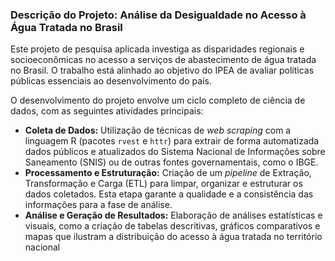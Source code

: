 ### **Descrição do Projeto: Análise da Desigualdade no Acesso à Água Tratada no Brasil**

Este projeto de pesquisa aplicada investiga as disparidades regionais e socioeconômicas no acesso a serviços de abastecimento de água tratada no Brasil. O trabalho está alinhado ao objetivo do IPEA de avaliar políticas públicas essenciais ao desenvolvimento do país.

O desenvolvimento do projeto envolve um ciclo completo de ciência de dados, com as seguintes atividades principais:

* **Coleta de Dados:** Utilização de técnicas de *web scraping* com a linguagem R (pacotes `rvest` e `httr`) para extrair de forma automatizada dados públicos e atualizados do Sistema Nacional de Informações sobre Saneamento (SNIS) ou de outras fontes governamentais, como o IBGE.
* **Processamento e Estruturação:** Criação de um *pipeline* de Extração, Transformação e Carga (ETL) para limpar, organizar e estruturar os dados coletados. Esta etapa garante a qualidade e a consistência das informações para a fase de análise.
* **Análise e Geração de Resultados:** Elaboração de análises estatísticas e visuais, como a criação de tabelas descritivas, gráficos comparativos e mapas que ilustram a distribuição do acesso à água tratada no território nacional
